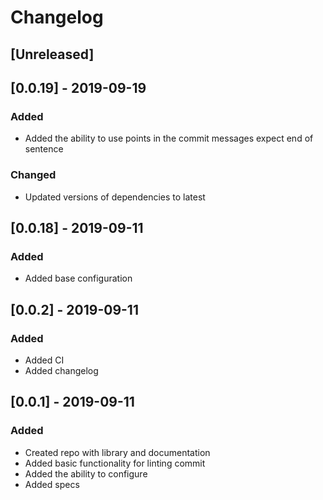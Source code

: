 # Changelog

## [Unreleased]

## [0.0.19] - 2019-09-19

### Added

- Added the ability to use points in the commit messages expect end of sentence

### Changed

- Updated versions of dependencies to latest

## [0.0.18] - 2019-09-11

### Added

- Added base configuration

## [0.0.2] - 2019-09-11

### Added

- Added CI
- Added changelog

## [0.0.1] - 2019-09-11

### Added

- Created repo with library and documentation
- Added basic functionality for linting commit
- Added the ability to configure
- Added specs
